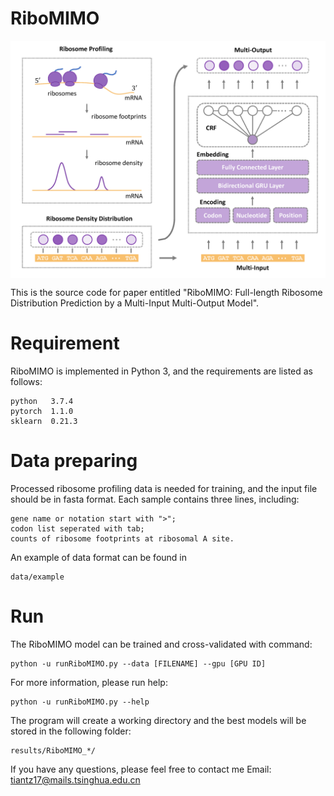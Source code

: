 # RiboMIMO
<img src="data/model.png" width="600" align="center">

This is the source code for paper entitled "RiboMIMO: Full-length Ribosome Distribution Prediction by a Multi-Input Multi-Output Model". 

# Requirement
RiboMIMO is implemented in Python 3, and the requirements are listed as follows:
```
python   3.7.4
pytorch  1.1.0
sklearn  0.21.3
```

# Data preparing
Processed ribosome profiling data is needed for training, and the input file should be in fasta format. 
Each sample contains three lines, including:
```
gene name or notation start with ">";
codon list seperated with tab;
counts of ribosome footprints at ribosomal A site.
```
An example of data format can be found in
```
data/example
```

# Run
The RiboMIMO model can be trained and cross-validated with command:
```
python -u runRiboMIMO.py --data [FILENAME] --gpu [GPU ID] 
```

For more information, please run help:
```
python -u runRiboMIMO.py --help
```

The program will create a working directory and the best models will be stored in the following folder:
```
results/RiboMIMO_*/
```

If you have any questions, please feel free to contact me
Email: tiantz17@mails.tsinghua.edu.cn